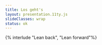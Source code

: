 ```yaml
---
title: Los geht's
layout: presentation.11ty.js
slideClasses: wrap
status: ok
---
```


{% interlude "Lean back", "Lean forward"%}

